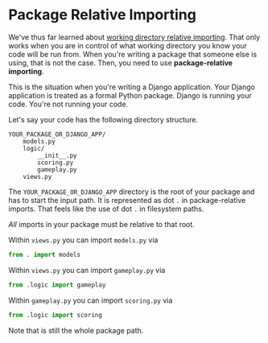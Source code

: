 # Package Relative Importing

We've thus far learned about [working directory relative importing](/notes/py-modules-create.md).
That only works when you are in control of what working directory you know your code will be run from.
When you're writing a package that someone else is using, that is not the case.
Then, you need to use **package-relative importing**.

This is the situation when you're writing a Django application.
Your Django application is treated as a formal Python package.
Django is running your code.
You're not running your code.

Let's say your code has the following directory structure.

```
YOUR_PACKAGE_OR_DJANGO_APP/
    models.py
    logic/
        __init__.py
        scoring.py
        gameplay.py
    views.py
```

The `YOUR_PACKAGE_OR_DJANGO_APP` directory is the root of your package and has to start the input path.
It is represented as dot `.` in package-relative imports.
That feels like the use of dot `.` in filesystem paths.

_All_ imports in your package must be relative to that root.

Within `views.py` you can import `models.py` via

```py
from . import models
```

Within `views.py` you can import `gameplay.py` via

```py
from .logic import gameplay
```

Within `gameplay.py` you can import `scoring.py` via

```py
from .logic import scoring
```

Note that is still the whole package path.

